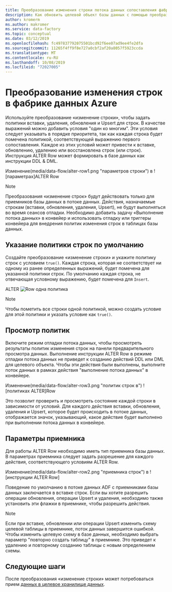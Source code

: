```yaml
---
title: Преобразование изменения строки потока данных сопоставления фабрики данных Azure
description: Как обновить целевой объект базы данных с помощью преобразования "поток данных сопоставления фабрики данных Azure"
author: kromerm
ms.author: makromer
ms.service: data-factory
ms.topic: conceptual
ms.date: 03/12/2019
ms.openlocfilehash: fc497837792075501bcd92f6ee07ad9ee4fe2dfa
ms.sourcegitcommit: 11265f4ff9f8e727a0cbf2af20a8057f5923ccda
ms.translationtype: MT
ms.contentlocale: ru-RU
ms.lasthandoff: 10/08/2019
ms.locfileid: "72027005"
---
```

# <a name="azure-data-factory-alter-row-transformation"></a>Преобразование изменения строк в фабрике данных Azure

Используйте преобразование «изменение строки», чтобы задать политики вставки, удаления, обновления и Upsert для строк. В качестве выражений можно добавить условия "один ко многим". Эти условия следует указывать в порядке приоритета, так как каждая строка будет помечена политикой, соответствующей выражению первого сопоставления. Каждое из этих условий может привести к вставке, обновлению, удалению или восстановлена строк (или строк). Инструкция ALTER Row может формировать в базе данных как инструкции DDL & DML.



Изменение(media/data-flow/alter-row1.png "параметров строки") в ![параметрах]ALTER Row

> [!NOTE]
> Преобразования «изменение строк» будут действовать только для приемников базы данных в потоке данных. Действия, назначаемые строкам (вставки, обновления, удаления, Upsert), не будут выполняться во время сеансов отладки. Необходимо добавить задачу «Выполнение потока данных» в конвейер и использовать отладку или триггеры конвейера для внедрения политик изменения строк в таблицах базы данных.

## <a name="indicate-a-default-row-policy"></a>Указание политики строк по умолчанию

Создайте преобразование «изменение строки» и укажите политику строк с условием `true()`. Каждая строка, которая не соответствует ни одному из ранее определенных выражений, будет помечена для указанной политики строк. По умолчанию каждая строка, не отвечающая условному выражению, будет помечена для `Insert`.

ALTER ![Row одна политика](media/data-flow/alter-row4.png "изменяет строку на одну политику")

> [!NOTE]
> Чтобы пометить все строки одной политикой, можно создать условие для этой политики и указать условие как `true()`.

## <a name="view-policies"></a>Просмотр политик

Включите режим отладки потока данных, чтобы просмотреть результаты политик изменения строк на панели предварительного просмотра данных. Выполнение инструкции ALTER Row в режиме отладки потока данных не приведет к созданию действий DDL или DML для целевого объекта. Чтобы эти действия были выполнены, выполните поток данных в рамках действия "выполнение потока данных" в конвейере.

Изменение(media/data-flow/alter-row3.png "политик строк в") ![политиках ALTER]Row

Это позволит проверить и просмотреть состояние каждой строки в зависимости от условий. Для каждого действия вставки, обновления, удаления и Upsert, которое будет происходить в потоке данных, отображается значок, указывающий, какое действие будет выполнено при выполнении потока данных в конвейере.

## <a name="sink-settings"></a>Параметры приемника

Для работы ALTER Row необходимо иметь тип приемника базы данных. В параметрах приемника следует задать разрешение для каждого действия, соответствующего условиям ALTER Row.

Изменение(media/data-flow/alter-row2.png "приемника строк") в ![инструкции ALTER Row]

Поведение по умолчанию в потоке данных ADF с приемниками базы данных заключается в вставке строк. Если вы хотите разрешить операции обновления, операции Upsert и удаления, необходимо также установить эти флажки в приемнике, чтобы разрешить действия.

> [!NOTE]
> Если при вставке, обновлении или операции Upsert изменить схему целевой таблицы в приемнике, поток данных завершится ошибкой. Чтобы изменить целевую схему в базе данных, необходимо выбрать параметр "повторно создать таблицу" в приемнике. Это приведет к удалению и повторному созданию таблицы с новым определением схемы.

## <a name="next-steps"></a>Следующие шаги

После преобразования «изменение строки» может потребоваться прием [данных в целевое хранилище данных](data-flow-sink.md).

